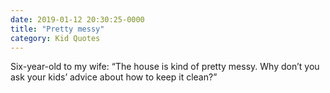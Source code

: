 ```yaml
---
date: 2019-01-12 20:30:25-0000
title: "Pretty messy"
category: Kid Quotes
---
```


Six-year-old to my wife: “The house is kind of pretty messy. Why don’t you ask your kids’ advice about how to keep it clean?”
<!--more-->